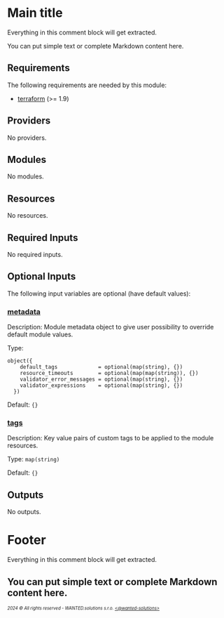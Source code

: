 <!-- BEGIN_TF_DOCS -->
# Main title

Everything in this comment block will get extracted.

You can put simple text or complete Markdown content
here.

## Requirements

The following requirements are needed by this module:

- <a name="requirement_terraform"></a> [terraform](#requirement\_terraform) (>= 1.9)

## Providers

No providers.

## Modules

No modules.

## Resources

No resources.

## Required Inputs

No required inputs.

## Optional Inputs

The following input variables are optional (have default values):

### <a name="input_metadata"></a> [metadata](#input\_metadata)

Description: Module metadata object to give user possibility to override default module values.

Type:

```hcl
object({
    default_tags             = optional(map(string), {})
    resource_timeouts        = optional(map(map(string)), {})
    validator_error_messages = optional(map(string), {})
    validator_expressions    = optional(map(string), {})
  })
```

Default: `{}`

### <a name="input_tags"></a> [tags](#input\_tags)

Description: Key value pairs of custom tags to be applied to the module resources.

Type: `map(string)`

Default: `{}`

## Outputs

No outputs.

# Footer

Everything in this comment block will get extracted.

You can put simple text or complete Markdown content
here.
---
<sup><sub>_2024 &copy; All rights reserved - WANTED.solutions s.r.o. [<@wanted-solutions>](https://github.com/wanted-solutions)_</sub></sup>
<!-- END_TF_DOCS -->
